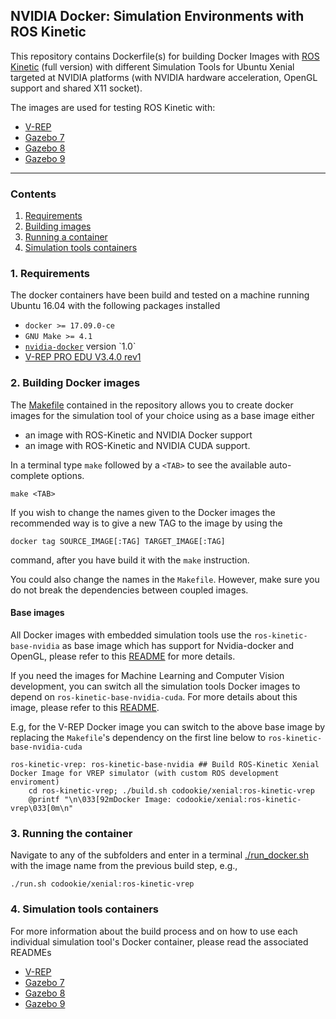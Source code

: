## NVIDIA Docker: Simulation Environments with ROS Kinetic

This repository contains Dockerfile(s) for building Docker Images with [ROS Kinetic](http://wiki.ros.org/kinetic) (full version) with different Simulation Tools for Ubuntu Xenial targeted at NVIDIA platforms (with NVIDIA hardware acceleration, OpenGL support and shared X11 socket). 

The images are used for testing ROS Kinetic with:
* [V-REP](http://www.coppeliarobotics.com/index.html)
* [Gazebo 7](http://gazebosim.org/blog/gazebo7)
* [Gazebo 8](http://gazebosim.org/blog/gazebo8)
* [Gazebo 9](http://gazebosim.org/blog/gazebo9)
---

### Contents
1. [Requirements](#1-requirements)
2. [Building images](#2-building-the-image)
3. [Running a container](#3-running-the-container)
4. [Simulation tools containers](#4-simulation-tools-containers)

### 1. Requirements

The docker containers have been build and tested on a machine running Ubuntu 16.04 with the following packages installed
* `docker >= 17.09.0-ce`
* `GNU Make >= 4.1`
* [`nvidia-docker`](https://github.com/NVIDIA/nvidia-docker/wiki/Installation-(version-1.0)) version `1.0`
* [V-REP PRO EDU V3.4.0 rev1](http://www.coppeliarobotics.com/downloads.html)

### 2. Building Docker images

The [Makefile](./Makefile) contained in the repository allows you to create docker images for the simulation tool of your choice using as a base image either
* an image with ROS-Kinetic and NVIDIA Docker support 
* an image with ROS-Kinetic and NVIDIA CUDA support. 

In a terminal type `make` followed by a `<TAB>` to see the available auto-complete options. 
```
make <TAB>
```

If you wish to change the names given to the Docker images the recommended way is to give a new TAG to the image by using the 
```
docker tag SOURCE_IMAGE[:TAG] TARGET_IMAGE[:TAG]
```
command, after you have build it with the `make` instruction. 

You could also change the names in the `Makefile`. However, make sure you do not break the dependencies between coupled images. 

#### Base images
All Docker images with embedded simulation tools use the `ros-kinetic-base-nvidia` as base image which has support for Nvidia-docker and OpenGL, please refer to this [README](./ros-kinetic-base-nvidia-opengl/README.md) for more details.

If you need the images for Machine Learning and Computer Vision development, you can switch all the simulation tools Docker images to depend on `ros-kinetic-base-nvidia-cuda`. For more details about this image, please refer to this [README](./ros-kinetic-base-nvidia-cudnn/README.md).

E.g, for the V-REP Docker image you can switch to the above base image by replacing the `Makefile`'s dependency on the first line below to `ros-kinetic-base-nvidia-cuda`
```
ros-kinetic-vrep: ros-kinetic-base-nvidia ## Build ROS-Kinetic Xenial Docker Image for VREP simulator (with custom ROS development enviroment)
	cd ros-kinetic-vrep; ./build.sh codookie/xenial:ros-kinetic-vrep
	@printf "\n\033[92mDocker Image: codookie/xenial:ros-kinetic-vrep\033[0m\n"
```

### 3. Running the container

Navigate to any of the subfolders and enter in a terminal [./run_docker.sh](./run_docker.sh) with the image name from the previous build step, e.g.,
```
./run.sh codookie/xenial:ros-kinetic-vrep
```


### 4. Simulation tools containers

For more information about the build process and on how to use each individual simulation tool's Docker container, please read the associated READMEs
* [V-REP](./ros-kinetic-vrep/README.md)
* [Gazebo 7](./ros-kinetic-gazebo7/README.md)
* [Gazebo 8](./ros-kinetic-gazebo8/README.md)
* [Gazebo 9](./ros-kinetic-gazebo9/README.md)